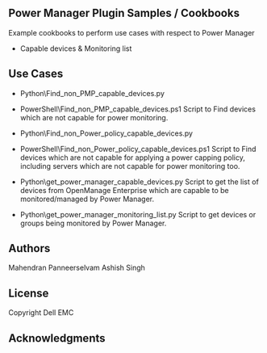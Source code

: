 ## Power Manager Plugin Samples / Cookbooks

Example cookbooks to perform use cases with respect to Power Manager 
- Capable devices & Monitoring list

## Use Cases

* Python\Find_non_PMP_capable_devices.py
* PowerShell\Find_non_PMP_capable_devices.ps1
	Script to Find devices which are not capable for power monitoring.
	
* Python\Find_non_Power_policy_capable_devices.py
* PowerShell\Find_non_Power_policy_capable_devices.ps1
	Script to Find devices which are not capable for applying a power capping policy, 
	including servers which are not capable for power monitoring too.

* Python\get_power_manager_capable_devices.py
	Script to get the list of devices from OpenManage Enterprise which
	are capable to be monitored/managed by Power Manager.

* Python\get_power_manager_monitoring_list.py
    Script to get devices or groups being monitored by Power Manager.

## Authors
Mahendran Panneerselvam
Ashish Singh

## License

Copyright Dell EMC

## Acknowledgments